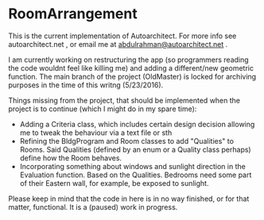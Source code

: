 # RoomArrangement
This is the current implementation of Autoarchitect. For more info see autoarchitect.net , or email me at abdulrahman@autoarchitect.net .

I am currently working on restructuring the app (so programmers reading the code wouldnt feel like killing me) and adding a different/new geometric function. The main branch of the project (OldMaster) is locked for archiving purposes in the time of this writng (5/23/2016).

Things missing from the project, that should be implemented when the project is to continue (which I might do in my spare time):

* Adding a Criteria class, which includes certain design decision allowing me to tweak the behaviour via a text file or sth
* Refining the BldgProgram and Room classes to add "Qualities" to Rooms. Said Qualities (defined by an enum or a Quality class perhaps) define how the Room behaves. 
* Incorporating something about windows and sunlight direction in the Evaluation function. Based on the Qualities. Bedrooms need some part of their Eastern wall, for example, be exposed to sunlight.

Please keep in mind that the code in here is in no way finished, or for that matter, functional. It is a (paused) work in progress.
